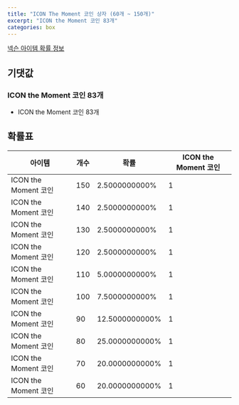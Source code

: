 ```yaml
---
title: "ICON The Moment 코인 상자 (60개 ~ 150개)"
excerpt: "ICON the Moment 코인 83개"
categories: box
---
```

[넥슨 아이템 확률 정보](http://iteminfo.nexon.com/probability/fo4?sn=6735)

## 기댓값
### ICON the Moment 코인 83개
- ICON the Moment 코인 83개

## 확률표

|아이템|개수|확률|ICON the Moment 코인|
|---|---|---|---|
|ICON the Moment 코인|150|2.5000000000%|1|
|ICON the Moment 코인|140|2.5000000000%|1|
|ICON the Moment 코인|130|2.5000000000%|1|
|ICON the Moment 코인|120|2.5000000000%|1|
|ICON the Moment 코인|110|5.0000000000%|1|
|ICON the Moment 코인|100|7.5000000000%|1|
|ICON the Moment 코인|90|12.5000000000%|1|
|ICON the Moment 코인|80|25.0000000000%|1|
|ICON the Moment 코인|70|20.0000000000%|1|
|ICON the Moment 코인|60|20.0000000000%|1|
